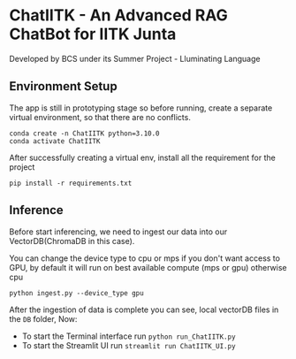 # ChatIITK - An Advanced RAG ChatBot for IITK Junta

Developed by BCS under its Summer Project - Lluminating Language

## Environment Setup

The app is still in prototyping stage so before running, create a separate virtual environment, so that there are no conflicts.
```
conda create -n ChatIITK python=3.10.0
conda activate ChatIITK
```

After successfully creating a virtual env, install all the requirement for the project

```
pip install -r requirements.txt
```

## Inference
Before start inferencing, we need to ingest our data into our VectorDB(ChromaDB in this case).

You can change the device type to cpu or mps if you don't want access to GPU, by default it will run on best available compute (mps or gpu) otherwise cpu

```
python ingest.py --device_type gpu
```
After the ingestion of data is complete you can see, local vectorDB files in the `DB` folder, Now:

- To start the Terminal interface run `python run_ChatIITK.py`
- To start the Streamlit UI run `streamlit run ChatIITK_UI.py`
